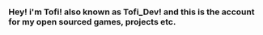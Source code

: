 ### Hey! i'm Tofi! also known as Tofi_Dev! and this is the account for my open sourced games, projects etc.

<!--
  Just call me Tofi! 😀
-->
